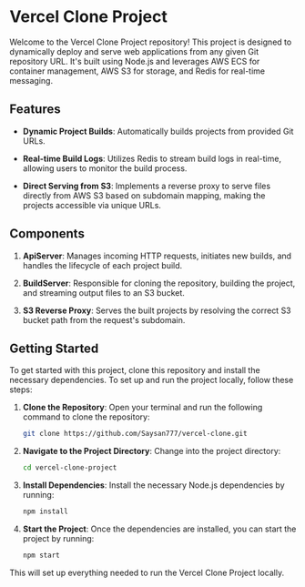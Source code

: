 # Vercel Clone Project

Welcome to the Vercel Clone Project repository! This project is designed to dynamically deploy and serve web applications from any given Git repository URL. It's built using Node.js and leverages AWS ECS for container management, AWS S3 for storage, and Redis for real-time messaging.

## Features

- **Dynamic Project Builds**: Automatically builds projects from provided Git URLs.

- **Real-time Build Logs**: Utilizes Redis to stream build logs in real-time, allowing users to monitor the build process.

- **Direct Serving from S3**: Implements a reverse proxy to serve files directly from AWS S3 based on subdomain mapping, making the projects accessible via unique URLs.

## Components

1. **ApiServer**: Manages incoming HTTP requests, initiates new builds, and handles the lifecycle of each project build.

2. **BuildServer**: Responsible for cloning the repository, building the project, and streaming output files to an S3 bucket.

3. **S3 Reverse Proxy**: Serves the built projects by resolving the correct S3 bucket path from the request's subdomain.

## Getting Started

To get started with this project, clone this repository and install the necessary dependencies.
To set up and run the project locally, follow these steps:

1. **Clone the Repository**:
   Open your terminal and run the following command to clone the repository:

   ```bash
   git clone https://github.com/Saysan777/vercel-clone.git
   ```

2. **Navigate to the Project Directory**:
   Change into the project directory:

   ```bash
   cd vercel-clone-project
   ```

3. **Install Dependencies**:
   Install the necessary Node.js dependencies by running:

   ```bash
   npm install
   ```

4. **Start the Project**:
   Once the dependencies are installed, you can start the project by running:
   ```bash
   npm start
   ```

This will set up everything needed to run the Vercel Clone Project locally.
